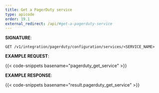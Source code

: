 ```yaml
---
title: Get a PagerDuty service
type: apicode
order: 19.1
external_redirect: /api/#get-a-pagerduty-service
---
```


**SIGNATURE**:

`GET /v1/integration/pagerduty/configuration/services/<SERVICE_NAME>`

**EXAMPLE REQUEST**:

{{< code-snippets basename="pagerduty_get_service" >}}

**EXAMPLE RESPONSE**:

{{< code-snippets basename="result.pagerduty_get_service" >}}
